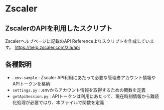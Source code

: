 # Zscaler
## ZscalerのAPIを利用したスクリプト
Zscalerヘルプページに記載のAPI Referenceよりスクリプトを作成しています。
https://help.zscaler.com/zia/api

## 各種説明
+ `.env-sample` : Zscaler API利用にあたって必要な管理者アカウント情報やAPIトークンを格納
+ `settings.py` : .envからアカウント情報を取得するための関数を定義
+ `getApiSession.py` :  APIトークンは利用にあたって、現在時刻情報から難読化処理が必要ではり、本ファイルで関数を定義